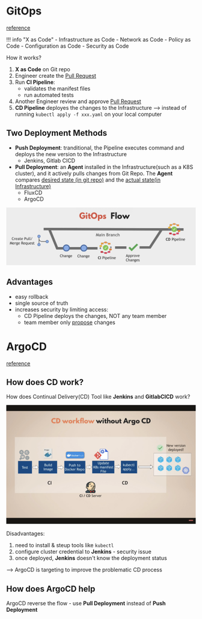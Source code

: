 
# GitOps

[reference](https://www.youtube.com/watch?v=f5EpcWp0THw&ab_channel=TechWorldwithNana)

!!! info "X as Code"
    - Infrastructure as Code
    - Network as Code
    - Policy as Code
    - Configuration as Code
    - Security as Code


How it works?

1. **X as Code** on Git repo
2. Engineer create the <u>Pull Request</u>
3. Run **CI Pipeline**:
    - validates the manifest files
    - run automated tests
4. Another Engineer review and approve <u>Pull Request</u>
5. **CD Pipeline** deployes the changes to the Infrastructure --> instead of running `kubectl apply -f xxx.yaml` on your local computer



## Two Deployment Methods

- **Push Deployment**: tranditional, the Pipeline executes command and deploys the new version to the Infrastructure 
    - Jenkins, Gitlab CICD
- **Pull Deployment**: an **Agent** installed in the Infrastructure(such as a K8S cluster), and it actively pulls changes from Git Repo. The **Agent** compares <u>desired state (in git repo)</u> and the <u>actual state(in Infrastructure)</u>
    - FluxCD
    - ArgoCD

<img src="./imgs/gitops.png" />

## Advantages

- easy rollback
- single source of truth
- increases security by limiting access: 
    - CD Pipeline deploys the changes, NOT any team member
    - team member only <u>propose</u> changes


# ArgoCD

[reference](https://www.youtube.com/watch?v=MeU5_k9ssrs&pp=ygUGYXJnb2Nk)


## How does CD work?
How does Continual Delivery(CD) Tool like **Jenkins** and **GitlabCICD** work?


<img src="./imgs/cicd_without_argo.png" />


Disadvantages:
1. need to install & steup tools like `kubectl`
2. configure cluster credential to **Jenkins** - security issue
3. once deployed, **Jenkins** doesn't know the deployment status

--> ArgoCD is targeting to improve the problematic CD process


## How does ArgoCD help
ArgoCD reverse the flow - use **Pull Deployment** instead of **Push Deployment**